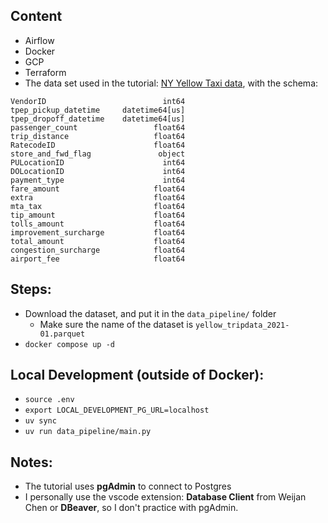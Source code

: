 ## Content
- Airflow
- Docker
- GCP
- Terraform
- The data set used in the tutorial: [NY Yellow Taxi data](https://github.com/DataTalksClub/data-engineering-zoomcamp/tree/main/01-docker-terraform), with the schema:
```
VendorID                          int64
tpep_pickup_datetime     datetime64[us]
tpep_dropoff_datetime    datetime64[us]
passenger_count                 float64
trip_distance                   float64
RatecodeID                      float64
store_and_fwd_flag               object
PULocationID                      int64
DOLocationID                      int64
payment_type                      int64
fare_amount                     float64
extra                           float64
mta_tax                         float64
tip_amount                      float64
tolls_amount                    float64
improvement_surcharge           float64
total_amount                    float64
congestion_surcharge            float64
airport_fee                     float64
```

## Steps:
- Download the dataset, and put it in the `data_pipeline/` folder
    - Make sure the name of the dataset is `yellow_tripdata_2021-01.parquet`
- `docker compose up -d`

## Local Development (outside of Docker):
- `source .env`
- `export LOCAL_DEVELOPMENT_PG_URL=localhost`
- `uv sync`
- `uv run data_pipeline/main.py`

## Notes:
- The tutorial uses **pgAdmin** to connect to Postgres
- I personally use the vscode extension: **Database Client** from Weijan Chen or **DBeaver**, so I don't practice with pgAdmin.